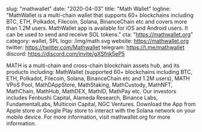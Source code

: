 slug: "mathwallet"
date: "2020-04-03"
title: "Math Wallet"
logline: "MathWallet is a multi-chain wallet that supports 60+ blockchains including BTC, ETH, Polkadot, Filecoin, Solana, BinanceChain etc and covers more than 1.2M users. MathWallet app is available for iOS and Android users. It can be used to send and receive SOL tokens."
cta: "https://mathwallet.org"
category: wallet, SPL
logo: /img/math.svg
website: https://mathwallet.org
twitter: https://twitter.com/Mathwallet
telegram: https://t.me/mathwallet
discord: https://discord.com/invite/gXSfnk5eP5

MATH is a multi-chain and cross-chain blockchain assets hub, and its products including: MathWallet (supported 60+ blockchains including BTC, ETH, Polkadot, Filecoin, Solana, BinanceChain etc and 1.2M users), MATH VPoS Pool, MathDAppStore, MathStaking, MathCustody, MathNFT, MathChain, MathHub, MathDEX, MathID, MathPay etc. Our investors includes Fenbushi Capital, Alameda Research, Binance Labs, FundamentalLabs, Multicoin Capital, NGC Ventures. Download the App from Apple store or Google Play store to interact with the Solana network on your mobile device. For more information, visit mathwallet.org for more information.
